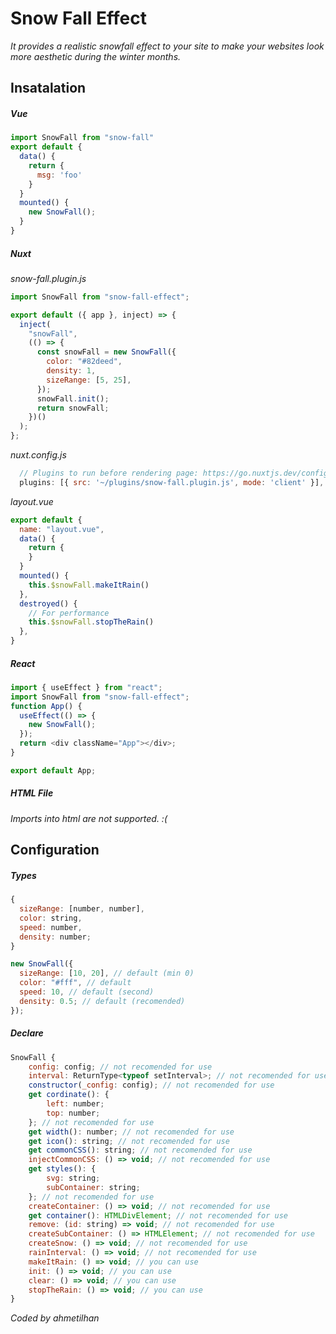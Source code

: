 # Snow Fall Effect

_It provides a realistic snowfall effect to your site to make your websites look more aesthetic during the winter months._

## Insatalation

##### Vue

```js
import SnowFall from "snow-fall"
export default {
  data() {
    return {
      msg: 'foo'
    }
  }
  mounted() {
    new SnowFall();
  }
}
```

##### Nuxt

_snow-fall.plugin.js_

```js
import SnowFall from "snow-fall-effect";

export default ({ app }, inject) => {
  inject(
    "snowFall",
    (() => {
      const snowFall = new SnowFall({
        color: "#82deed",
        density: 1,
        sizeRange: [5, 25],
      });
      snowFall.init();
      return snowFall;
    })()
  );
};
```

_nuxt.config.js_

```js
  // Plugins to run before rendering page: https://go.nuxtjs.dev/config-plugins
  plugins: [{ src: '~/plugins/snow-fall.plugin.js', mode: 'client' }],
```

_layout.vue_

```js
export default {
  name: "layout.vue",
  data() {
    return {
    }
  }
  mounted() {
    this.$snowFall.makeItRain()
  },
  destroyed() {
    // For performance
    this.$snowFall.stopTheRain()
  },
}
```

##### React

```js
import { useEffect } from "react";
import SnowFall from "snow-fall-effect";
function App() {
  useEffect(() => {
    new SnowFall();
  });
  return <div className="App"></div>;
}

export default App;
```

##### HTML File

_Imports into html are not supported. :(_

## Configuration

##### Types

```js
{
  sizeRange: [number, number],
  color: string,
  speed: number,
  density: number;
}
```

```js
new SnowFall({
  sizeRange: [10, 20], // default (min 0)
  color: "#fff", // default
  speed: 10, // default (second)
  density: 0.5; // default (recomended)
});
```

##### Declare

```js
SnowFall {
    config: config; // not recomended for use
    interval: ReturnType<typeof setInterval>; // not recomended for use
    constructor(_config: config); // not recomended for use
    get cordinate(): {
        left: number;
        top: number;
    }; // not recomended for use
    get width(): number; // not recomended for use
    get icon(): string; // not recomended for use
    get commonCSS(): string; // not recomended for use
    injectCommonCSS: () => void; // not recomended for use
    get styles(): {
        svg: string;
        subContainer: string;
    }; // not recomended for use
    createContainer: () => void; // not recomended for use
    get container(): HTMLDivElement; // not recomended for use
    remove: (id: string) => void; // not recomended for use
    createSubContainer: () => HTMLElement; // not recomended for use
    createSnow: () => void; // not recomended for use
    rainInterval: () => void; // not recomended for use
    makeItRain: () => void; // you can use
    init: () => void; // you can use
    clear: () => void; // you can use
    stopTheRain: () => void; // you can use
}
```

_*Coded by ahmetilhan*_
